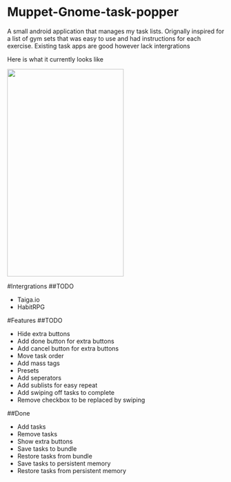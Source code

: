 # Muppet-Gnome-task-popper
A small android application that manages my task lists. 
Orignally inspired for a list of gym sets that was easy to use and had instructions for each exercise.
Existing task apps are good however lack intergrations

Here is what it currently looks like

<img width=270 height=480 src="http://i.imgur.com/cxEqE1H.png"/>

#Intergrations
##TODO
- Taiga.io
- HabitRPG

#Features
##TODO
- Hide extra buttons
- Add done button for extra buttons
- Add cancel button for extra buttons
- Move task order
- Add mass tags
- Presets
- Add seperators
- Add sublists for easy repeat
- Add swiping off tasks to complete
- Remove checkbox to be replaced by swiping

##Done
- Add tasks
- Remove tasks
- Show extra buttons
- Save tasks to bundle
- Restore tasks from bundle
- Save tasks to persistent memory
- Restore tasks from persistent memory
